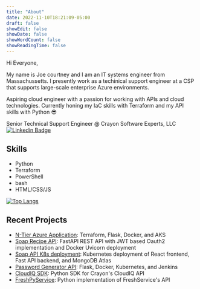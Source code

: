 ```yaml
---
title: "About"
date: 2022-11-10T18:21:09-05:00
draft: false
showEdit: false
showDate: false
showWordCount: false
showReadingTime: false
---
```

Hi Everyone, 

My name is Joe courtney and I am an IT systems engineer from Massachussetts. I presently work as 
a techinical support engineer at a CSP that supports large-scale enterprise Azure environments. 

Aspiring cloud engineer with a passion for working with APIs and cloud technologies. Currently honing
my IaC skills with Terraform and my API skills with Python 😎

Senior Technical Support Engineer @ Crayon Software Experts, LLC
[![Linkedin Badge](https://img.shields.io/badge/-blastomussa-blue?style=for-the-badge&logo=Linkedin&logoColor=white)](https://www.linkedin.com/in/joseph-courtney)

## Skills

- Python 
- Terraform
- PowerShell
- bash
- HTML/CSS/JS

[![Top Langs](https://github-readme-stats.vercel.app/api/top-langs/?username=blastomussa&layout=compact&theme=vision-friendly-dark)](https://github.com/anuraghazra/github-readme-stats)

## Recent Projects

- <a href="https://github.com/blastomussa/Azure-NTier-Terraform">N-Tier Azure Application</a>: Terraform, Flask, Docker, and AKS
- <a href="https://github.com/blastomussa/soap-recipe-api">Soap Recipe API</a>: FastAPI REST API with JWT based Oauth2 implementation and Docker Uvicorn deployment
- <a href="https://github.com/blastomussa/k8s-project">Soap API K8s deployment</a>: Kubernetes deployment of React frontend, Fast API backend, and MongoDB Atlas
- <a href="https://github.com/blastomussa/Password-Generator-Api">Password Generator API</a>: Flask, Docker, Kubernetes, and Jenkins
- <a href="https://github.com/blastomussa/crayon-python-sdk">CloudIQ SDK</a>: Python SDK for Crayon's CloudIQ API
- <a href="https://github.com/blastomussa/FreshPyService">FreshPyService</a>: Python implementation of FreshService's API




